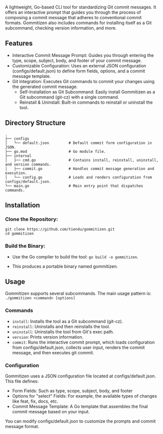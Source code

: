 A lightweight, Go-based CLI tool for standardizing Git commit messages. It offers an interactive prompt that guides you through the process of composing a commit message that adheres to conventional commit formats. Gommitizen also includes commands for installing itself as a Git subcommand, checking version information, and more.

## Features
- Interactive Commit Message Prompt: Guides you through entering the type, scope, subject, body, and footer of your commit message.
- Customizable Configuration: Uses an external JSON configuration (configs/default.json) to define form fields, options, and a commit message template.
- Git Integration: Executes Git commands to commit your changes using the generated commit message.
  - Self-Installation as Git Subcommand: Easily install Gommitizen as a Git subcommand (git-cz) with a single command.
  - Reinstall & Uninstall: Built-in commands to reinstall or uninstall the tool.

## Directory Structure

```
.
├── configs
│   └── default.json         # Default commit form configuration in JSON.
├── go.mod                   # Go module file.
├── internal
│   ├── cmd.go               # Contains install, reinstall, uninstall, and version commands.
│   ├── commit.go            # Handles commit message generation and execution.
│   └── config.go            # Loads and renders configuration from configs/default.json.
└── main.go                  # Main entry point that dispatches commands.
```

## Installation

### Clone the Repository:

```
git clone https://github.com/tiendu/gommitizen.git
cd gommitizen
```

### Build the Binary:

- Use the Go compiler to build the tool: `go build -o gommitizen`.

- This produces a portable binary named gommitizen.

## Usage

Gommitizen supports several subcommands. The main usage pattern is: `./gommitizen <command> [options]`

### Commands
- `install`: Installs the tool as a Git subcommand (git-cz).
- `reinstall`: Uninstalls and then reinstalls the tool.
- `uninstall`: Uninstalls the tool from Git's exec path.
- `version`: Prints version information.
- `commit`: Runs the interactive commit prompt, which loads configuration from configs/default.json, collects user input, renders the commit message, and then executes git commit.

### Configuration

Gommitizen uses a JSON configuration file located at configs/default.json. This file defines:
- Form Fields: Such as type, scope, subject, body, and footer
- Options for "select" Fields: For example, the available types of changes like feat, fix, docs, etc.
- Commit Message Template: A Go template that assembles the final commit message based on your input.

You can modify configs/default.json to customize the prompts and commit message format.


